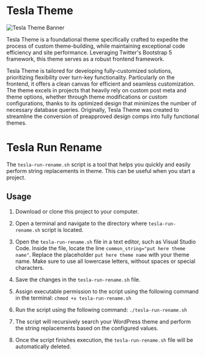 # Tesla Theme

![Tesla Theme Banner](https://tesladesignstudio.com/tesla-cover.png)

Tesla Theme is a foundational theme specifically crafted to expedite the process of custom theme-building, while maintaining exceptional code efficiency and site performance. Leveraging Twitter's Bootstrap 5 framework, this theme serves as a robust frontend framework.

Tesla Theme is tailored for developing fully-customized solutions, prioritizing flexibility over turn-key functionality. Particularly on the frontend, it offers a clean canvas for efficient and seamless customization. The theme excels in projects that heavily rely on custom post meta and theme options, whether through theme modifications or custom configurations, thanks to its optimized design that minimizes the number of necessary database queries. Originally, Tesla Theme was created to streamline the conversion of preapproved design comps into fully functional themes.

# Tesla Run Rename

The `tesla-run-rename.sh` script is a tool that helps you quickly and easily perform string replacements in theme. This can be useful when you start a project.

## Usage

1. Download or clone this project to your computer.

2. Open a terminal and navigate to the directory where `tesla-run-rename.sh` script is located.

3. Open the `tesla-run-rename.sh` file in a text editor, such as Visual Studio Code. Inside the file, locate the line `common_string="put here theme name"`. Replace the placeholder `put here theme name` with your theme name. Make sure to use all lowercase letters, without spaces or special characters.

4. Save the changes in the `tesla-run-rename.sh` file.

5. Assign executable permission to the script using the following command in the terminal: `chmod +x tesla-run-rename.sh`

6. Run the script using the following command: `./tesla-run-rename.sh`

8. The script will recursively search your WordPress theme and perform the string replacements based on the configured values.

9. Once the script finishes execution, the `tesla-run-rename.sh` file will be automatically deleted.

